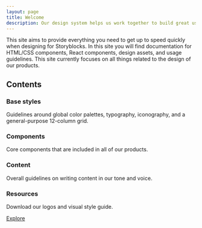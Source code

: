 ```yaml
---
layout: page
title: Welcome  
description: Our design system helps us work together to build great user experiences.
---
```


This site aims to provide everything you need to get up to speed quickly when designing for Storyblocks. In this site you will find documentation for HTML/CSS components, React components, design assets, and usage guidelines. This site currently focuses on all things related to the design of our products.

## Contents

### Base styles
Guidelines around global color palettes, typography, iconography, and a general-purpose 12-column grid.

### Components
Core components that are included in all of our products.

### Content
Overall guidelines on writing content in our tone and voice.

### Resources
Download our logos and visual style guide. 

<div class="u-margin-bottom-double"><a href="{{ "/getting-started.html" | prepend: site.baseurl }}" class="c-btn">Explore</a></div>

